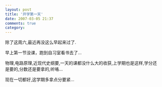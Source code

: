 ```yaml
---
layout: post
title: '开学第一天'
date: 2007-03-05 21:37
comments: true
category: 
---
```

    

除了这周六,最近再没这么早起来过了.

早上第一节没课，跑到自习室看书去了...

物理,电路原理,近现代史纲要,一天的课都没什么大的收获,上学期也是这样,学分还是要的,分数还是要拿的,听咯...

现在一切都好,这学期多拿点分要紧...
